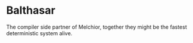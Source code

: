 # Balthasar

The compiler side partner of Melchior, together they might be the fastest deterministic system alive.
